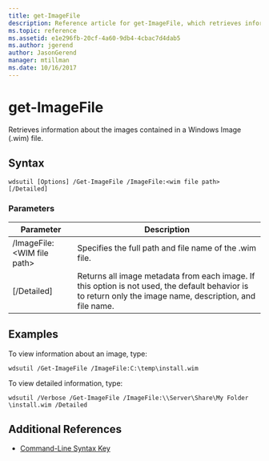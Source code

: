 ```yaml
---
title: get-ImageFile
description: Reference article for get-ImageFile, which retrieves information about the images contained in a Windows Image (.wim) file.
ms.topic: reference
ms.assetid: e1e296fb-20cf-4a60-9db4-4cbac7d4dab5
ms.author: jgerend
author: JasonGerend
manager: mtillman
ms.date: 10/16/2017
---
```


# get-ImageFile

Retrieves information about the images contained in a Windows Image (.wim) file.

## Syntax

```
wdsutil [Options] /Get-ImageFile /ImageFile:<wim file path> [/Detailed]
```

### Parameters

|Parameter|Description|
|---------|-----------|
|/ImageFile:\<WIM file path>|Specifies the full path and file name of the .wim file.|
|[/Detailed]|Returns all image metadata from each image. If this option is not used, the default behavior is to return only the image name, description, and file name.|

## Examples

To view information about an image, type:
```
wdsutil /Get-ImageFile /ImageFile:C:\temp\install.wim
```
To view detailed information, type:
```
wdsutil /Verbose /Get-ImageFile /ImageFile:\\Server\Share\My Folder \install.wim /Detailed
```

## Additional References

- [Command-Line Syntax Key](command-line-syntax-key.md)